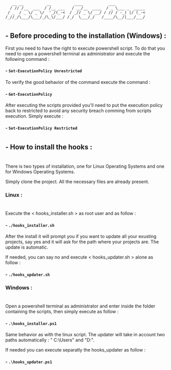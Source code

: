 #
```
   __ __          __          ____           ___             
  / // /__  ___  / /__ ___   / __/__  ____  / _ \___ _  _____
 / _  / _ \/ _ \/  '_/(_-<  / _// _ \/ __/ / // / -_) |/ (_-<
/_//_/\___/\___/_/\_\/___/ /_/  \___/_/   /____/\__/|___/___/

```
#

## - Before proceding to the installation (Windows) :

First you need to have the right to execute powershell script. To do that you need to open a powershell terminal as administrator and execute the following command :
 #### - ``` Set-ExecutionPolicy Unrestricted ```

To verify the good behavior of the command execute the command :
#### - ``` Get-ExecutionPolicy ```

After executing the scripts provided you'll need to put the execution policy back to restricted to avoid any security breach comming from scripts execution. Simply execute :
#### - ``` Set-ExecutionPolicy Restricted ``` 

#
## - How to install the hooks :
#

There is two types of installation, one for Linux Operating Systems and one for Windows Operating Systems.

Simply clone the project. All the necessary files are already present.

### Linux :
#

Execute the < hooks_installer.sh > as root user and as follow : 
#### - ``` ./hooks_installer.sh ```

After the install it will prompt you if you want to update all your exusting projects, say yes and it will ask for the path where your projects are. The update is automatic.

If needed, you can say no and execute < hooks_updater.sh > alone as follow : 
#### - ``` ./hooks_updater.sh ```

### Windows :
#

Open a powershell terminal as administrator and enter inside the folder containing the scripts, then simply execute as follow : 
#### - ``` .\hooks_installer.ps1 ```

Same behavior as with the linux script. The updater will take in account two paths automatically : " C:\Users" and "D:\". 

If needed you can execute separatly the hooks_updater as follow : 
#### - ``` .\hooks_updater.ps1 ```